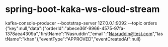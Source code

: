 # spring-boot-kaka-ws-cloud-stream
kafka-console-producer  --bootstrap-server 127.0.0.1:9092 --topic orders
{"key":null,"data":{"orderId":"abece36f-9966-4575-97fa-1378aea4309a","firstName":"Nasruddin","email":"Nasruddin@test.com","lastName":"khan"},"eventType":"APPROVED","eventCreatedAt":null}
